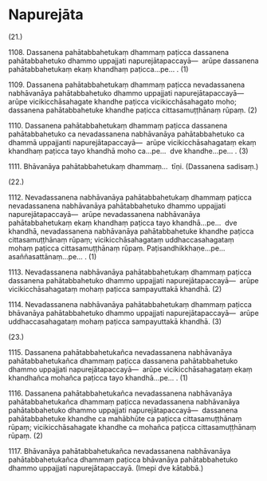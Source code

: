 

# Napurejāta






(21.)

1108\. Dassanena pahātabbahetukaṃ dhammaṃ paṭicca dassanena pahātabbahetuko dhammo uppajjati napurejātapaccayā—  arūpe dassanena pahātabbahetukaṃ ekaṃ khandhaṃ paṭicca…pe… . (1)

1109\. Dassanena pahātabbahetukaṃ dhammaṃ paṭicca nevadassanena nabhāvanāya pahātabbahetuko dhammo uppajjati napurejātapaccayā—  arūpe vicikicchāsahagate khandhe paṭicca vicikicchāsahagato moho; dassanena pahātabbahetuke khandhe paṭicca cittasamuṭṭhānaṃ rūpaṃ. (2)

1110\. Dassanena pahātabbahetukaṃ dhammaṃ paṭicca dassanena pahātabbahetuko ca nevadassanena nabhāvanāya pahātabbahetuko ca dhammā uppajjanti napurejātapaccayā—  arūpe vicikicchāsahagataṃ ekaṃ khandhaṃ paṭicca tayo khandhā moho ca…pe…  dve khandhe…pe… . (3)

1111\. Bhāvanāya pahātabbahetukaṃ dhammaṃ…  tīṇi. (Dassanena sadisaṃ.)

(22.)

1112\. Nevadassanena nabhāvanāya pahātabbahetukaṃ dhammaṃ paṭicca nevadassanena nabhāvanāya pahātabbahetuko dhammo uppajjati napurejātapaccayā—  arūpe nevadassanena nabhāvanāya pahātabbahetukaṃ ekaṃ khandhaṃ paṭicca tayo khandhā…pe…  dve khandhā, nevadassanena nabhāvanāya pahātabbahetuke khandhe paṭicca cittasamuṭṭhānaṃ rūpaṃ; vicikicchāsahagataṃ uddhaccasahagataṃ mohaṃ paṭicca cittasamuṭṭhānaṃ rūpaṃ. Paṭisandhikkhaṇe…pe…  asaññasattānaṃ…pe… . (1)

1113\. Nevadassanena nabhāvanāya pahātabbahetukaṃ dhammaṃ paṭicca dassanena pahātabbahetuko dhammo uppajjati napurejātapaccayā—  arūpe vicikicchāsahagataṃ mohaṃ paṭicca sampayuttakā khandhā. (2)

1114\. Nevadassanena nabhāvanāya pahātabbahetukaṃ dhammaṃ paṭicca bhāvanāya pahātabbahetuko dhammo uppajjati napurejātapaccayā—  arūpe uddhaccasahagataṃ mohaṃ paṭicca sampayuttakā khandhā. (3)

(23.)

1115\. Dassanena pahātabbahetukañca nevadassanena nabhāvanāya pahātabbahetukañca dhammaṃ paṭicca dassanena pahātabbahetuko dhammo uppajjati napurejātapaccayā—  arūpe vicikicchāsahagataṃ ekaṃ khandhañca mohañca paṭicca tayo khandhā…pe… . (1)

1116\. Dassanena pahātabbahetukañca nevadassanena nabhāvanāya pahātabbahetukañca dhammaṃ paṭicca nevadassanena nabhāvanāya pahātabbahetuko dhammo uppajjati napurejātapaccayā—  dassanena pahātabbahetuke khandhe ca mahābhūte ca paṭicca cittasamuṭṭhānaṃ rūpaṃ; vicikicchāsahagate khandhe ca mohañca paṭicca cittasamuṭṭhānaṃ rūpaṃ. (2)

1117\. Bhāvanāya pahātabbahetukañca nevadassanena nabhāvanāya pahātabbahetukañca dhammaṃ paṭicca bhāvanāya pahātabbahetuko dhammo uppajjati napurejātapaccayā. (Imepi dve kātabbā.)



